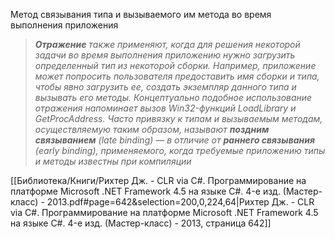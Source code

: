 
Метод связывания типа и вызываемого им метода во время выполнения приложения

> ***Отражение** также применяют, когда для решения некоторой задачи во время выполнения приложению нужно загрузить определенный тип из некоторой сборки. Например, приложение может попросить пользователя предоставить имя сборки и типа, чтобы явно загрузить ее, создать экземпляр данного типа и вызывать его методы. Концептуально подобное использование отражения напоминает вызов Win32-функций LoadLibrary и GetProcAddress. Часто привязку к типам и вызываемым методам, осуществляемую таким образом, называют **поздним связыванием** (late binding) — в отличие от **раннего связывания** (early binding), применяемого, когда требуемые приложению типы и методы известны при компиляции*

[[Библиотека/Книги/Рихтер Дж. - CLR via C#. Программирование на платформе Microsoft .NET Framework 4.5 на языке C#. 4-е изд. (Мастер-класс) - 2013.pdf#page=642&selection=200,0,224,64|Рихтер Дж. - CLR via C#. Программирование на платформе Microsoft .NET Framework 4.5 на языке C#. 4-е изд. (Мастер-класс) - 2013, страница 642]]